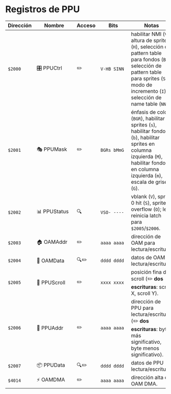# Registros de PPU

| Dirección | <div style="min-width:110px">Nombre</div> | <div style="min-width:50px">Acceso</div> | <div style="min-width:80px">Bits</div> | Notas                                                                                                                                                                                                |
| --------- | ----------------------------------------- | ---------------------------------------- | -------------------------------------- | ---------------------------------------------------------------------------------------------------------------------------------------------------------------------------------------------------- |
| `$2000`   | 🎛️ PPUCtrl                                | ✏️                                       | `V-HB SINN`                            | habilitar NMI (`V`), altura de sprites (`H`), selección de pattern table para fondos (`B`), selección de pattern table para sprites (`S`), modo de incremento (`I`), selección de name table (`NN`). |
| `$2001`   | 🎭 PPUMask                                | ✏️                                       | `BGRs bMmG`                            | énfasis de color (`BGR`), habilitar sprites (`s`), habilitar fondo (`b`), habilitar sprites en columna izquierda (`M`), habilitar fondo en columna izquierda (`m`), escala de grises (`G`).          |
| `$2002`   | 📊 PPUStatus                              | 🔍                                       | `VSO- ----`                            | vblank (`V`), sprite 0 hit (`S`), sprite overflow (`O`); leer reinicia latch para `$2005`/`$2006`.                                                                                                   |
| `$2003`   | 🏠 OAMAddr                                | ✏️                                       | `aaaa aaaa`                            | dirección de OAM para lectura/escritura.                                                                                                                                                             |
| `$2004`   | 📝 OAMData                                | 🔍✏️                                     | `dddd dddd`                            | datos de OAM lectura/escritura.                                                                                                                                                                      |
| `$2005`   | 📜 PPUScroll                              | ✏️                                       | `xxxx xxxx`                            | posición fina de scroll (✏️ **dos escrituras**: scroll X, scroll Y).                                                                                                                                 |
| `$2006`   | 📍 PPUAddr                                | ✏️                                       | `aaaa aaaa`                            | dirección de PPU para lectura/escritura (✏️ **dos escrituras**: byte más significativo, byte menos significativo).                                                                                   |
| `$2007`   | 📦 PPUData                                | 🔍✏️                                     | `dddd dddd`                            | datos de PPU lectura/escritura.                                                                                                                                                                      |
| `$4014`   | ⚡ OAMDMA                                 | ✏️                                       | `aaaa aaaa`                            | dirección alta de OAM DMA.                                                                                                                                                                           |
